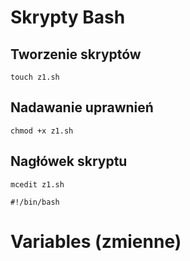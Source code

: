 # Skrypty Bash
## Tworzenie skryptów
``` 
touch z1.sh
``` 
## Nadawanie uprawnień
```
chmod +x z1.sh
``` 
## Nagłówek skryptu
``` 
mcedit z1.sh
``` 
``` 
#!/bin/bash
``` 
# Variables (zmienne)

